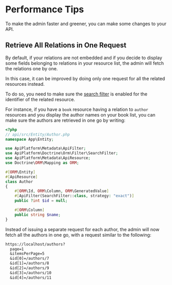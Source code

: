 # Performance Tips

To make the admin faster and greener, you can make some changes to your API.

## Retrieve All Relations in One Request

By default, if your relations are not embedded and if you decide to display some fields belonging to relations in your resource list,
the admin will fetch the relations one by one.

In this case, it can be improved by doing only one request for all the related resources instead.

To do so, you need to make sure the [search filter](../core/doctrine-filters.md#search-filter) is enabled for the identifier of the related resource.

For instance, if you have a `book` resource having a relation to `author` resources and you display the author names on your book list,
you can make sure the authors are retrieved in one go by writing:

```php
<?php
// api/src/Entity/Author.php
namespace App\Entity;

use ApiPlatform\Metadata\ApiFilter;
use ApiPlatform\Doctrine\Orm\Filter\SearchFilter;
use ApiPlatform\Metadata\ApiResource;
use Doctrine\ORM\Mapping as ORM;

#[ORM\Entity]
#[ApiResource]
class Author
{
    #[ORM\Id, ORM\Column, ORM\GeneratedValue]
    #[ApiFilter(SearchFilter::class, strategy: "exact")]
    public ?int $id = null;

    #[ORM\Column]
    public string $name;
}
```

Instead of issuing a separate request for each author, the admin will now fetch all the authors in one go, with a request similar to the following:

```txt
https://localhost/authors?
  page=1
  &itemsPerPage=5
  &id[0]=/authors/7
  &id[1]=/authors/8
  &id[2]=/authors/9
  &id[3]=/authors/10
  &id[4]=/authors/11
```
